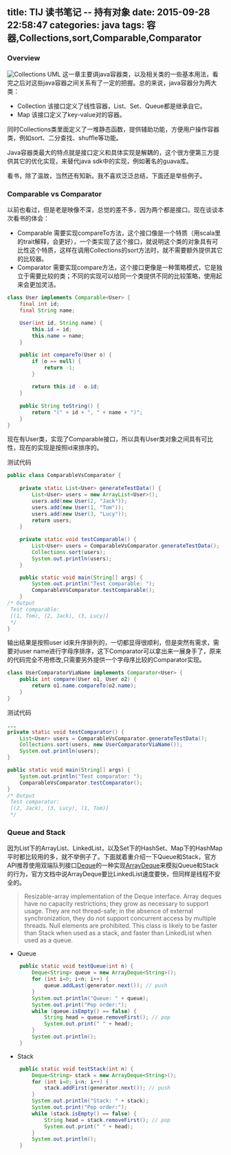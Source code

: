 title: TIJ 读书笔记 -- 持有对象
date: 2015-09-28 22:58:47
categories: java
tags: 容器,Collections,sort,Comparable,Comparator
---

### Overview
![Collections UML][overview-uml]
这一章主要讲java容器类，以及相关类的一些基本用法，看完之后对这些java容器之间关系有了一定的把握。总的来说，java容器分为两大类：
* Collection
该接口定义了线性容器，List、Set、Queue都是继承自它。
* Map
该接口定义了key-value对的容器。

同时Collections类里面定义了一堆静态函数，提供辅助功能，方便用户操作容器类，例如sort、二分查找、shuffle等功能。

Java容器类最大的特点就是接口定义和具体实现是解耦的，这个很方便第三方提供其它的优化实现，来替代java sdk中的实现，例如著名的guava库。

看书，除了温故，当然还有知新。我不喜欢泛泛总结，下面还是举些例子。
### Comparable vs Comparator
以前也看过，但是老是映像不深，总觉的差不多，因为两个都是接口。现在谈谈本次看书的体会：
* Comparable
需要实现compareTo方法，这个接口像是一个特质（用scala里的trait解释，会更好），一个类实现了这个接口，就说明这个类的对象具有可比性这个特质，这样在调用Collections的sort方法时，就不需要额外提供其它的比较器。
* Comparator
需要实现compare方法，这个接口更像是一种策略模式，它是独立于需要比较的类；不同的实现可以给同一个类提供不同的比较策略，使用起来会更加灵活。

```java
class User implements Comparable<User> {
    final int id;
    final String name;
    
    User(int id, String name) {
        this.id = id;
        this.name = name;
    }

    public int compareTo(User o) {
        if (o == null) {
            return -1;
        }
        
        return this.id - o.id;
    }
    
    public String toString() {
        return "(" + id + ", " + name + ")";
    }
}
```
现在有User类，实现了Comparable接口，所以具有User类对象之间具有可比性，现在的实现是按照id来排序的。

测试代码
```java
public class ComparableVsComparator {
    
    private static List<User> generateTestData() {
        List<User> users = new ArrayList<User>();
        users.add(new User(2, "Jack"));
        users.add(new User(1, "Tom"));
        users.add(new User(3, "Lucy"));
        return users;
    }
    
    private static void testComparable() {
        List<User> users = ComparableVsComparator.generateTestData();
        Collections.sort(users);
        System.out.println(users);
    }

    public static void main(String[] args) {
        System.out.println("Test comparable: ");
        ComparableVsComparator.testComparable();
    }
/* Output
 Test comparable: 
 [(1, Tom), (2, Jack), (3, Lucy)]
 */
}
```
输出结果是按照user id来升序排列的，一切都显得很顺利，但是突然有需求，需要对user name进行字母序排序，这下Comparator可以拿出来一展身手了，原来的代码完全不用修改,只需要另外提供一个字母序比较的Comparator实现。
```java
class UserComparatorViaName implements Comparator<User> {
    public int compare(User o1, User o2) {
        return o1.name.compareTo(o2.name);
    }
}
```

测试代码
```java
...
private static void testComparator() {
    List<User> users = ComparableVsComparator.generateTestData();
    Collections.sort(users, new UserComparatorViaName());
    System.out.println(users);
}

public static void main(String[] args) {
    System.out.println("Test comparator: ");
    ComparableVsComparator.testComparator();
}
/* Output
 Test comparator: 
 [(2, Jack), (3, Lucy), (1, Tom)]
 */
```

### Queue and Stack
因为List下的ArrayList、LinkedList，以及Set下的HashSet、Map下的HashMap平时都比较用的多，就不举例子了。下面就着重介绍一下Queue和Stack，官方API推荐使用双端队列接口[Deque](http://docs.oracle.com/javase/7/docs/api/java/util/Deque.html)的一种实现[ArrayDeque](http://docs.oracle.com/javase/7/docs/api/java/util/ArrayDeque.html)来模拟Queue和Stack的行为，官方文档中说ArrayDeque要比LinkedList速度要快，但同样是线程不安全的。
> Resizable-array implementation of the Deque interface. Array deques have no capacity restrictions; they grow as necessary to support usage. They are not thread-safe; in the absence of external synchronization, they do not support concurrent access by multiple threads. Null elements are prohibited. This class is likely to be faster than Stack when used as a stack, and faster than LinkedList when used as a queue.

* Queue
```java
    public static void testQueue(int n) {
        Deque<String> queue = new ArrayDeque<String>();
        for (int i=0; i<n; i++) {
            queue.addLast(generator.next()); // push
        }
        System.out.println("Queue: " + queue);
        System.out.print("Pop order:");
        while (queue.isEmpty() == false) {
            String head = queue.removeFirst(); // pop
            System.out.print(" " + head);
        }
        System.out.println();
    }
```

* Stack
```java
    public static void testStack(int n) {
        Deque<String> stack = new ArrayDeque<String>();
        for (int i=0; i<n; i++) {
            stack.addFirst(generator.next()); // push
        }
        System.out.println("Stack: " + stack);
        System.out.print("Pop order:");
        while (stack.isEmpty() == false) {
            String head = stack.removeFirst(); // pop
            System.out.print(" " + head);
        }
        System.out.println();
    }
```

[overview-uml]: http://7xkcol.com1.z0.glb.clouddn.com/java/tij/holding/collections_uml.png